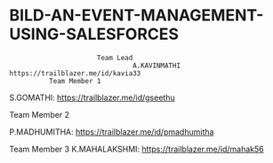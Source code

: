 # BILD-AN-EVENT-MANAGEMENT-USING-SALESFORCES
                          Team Lead
                                   A.KAVINMATHI https://trailblazer.me/id/kavia33
              Team Member 1   
                  
S.GOMATHI: https://trailblazer.me/id/gseethu

Team Member 2    
           
P.MADHUMITHA: https://trailblazer.me/id/pmadhumitha

Team Member 3
                             	K.MAHALAKSHMI:
	https://trailblazer.me/id/mahak56
	 
